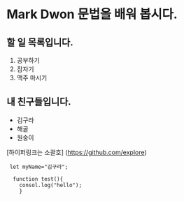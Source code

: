 # Mark Dwon 문법을 배워 봅시다.

## 할 일 목록입니다.
1. 공부하기
2. 잠자기
3. 맥주 마시기

## 내 친구들입니다.
- 김구라
- 해골
- 원숭이

[하이퍼링크는 소괄호] (https://github.com/explore)

```
 let myName="김구라";
 
  function test(){
    consol.log("hello");
    }
